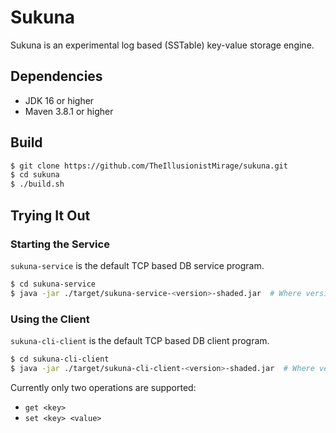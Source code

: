# Sukuna

Sukuna is an experimental log based (SSTable) key-value storage engine.

## Dependencies

* JDK 16 or higher
* Maven 3.8.1 or higher

## Build

```bash
$ git clone https://github.com/TheIllusionistMirage/sukuna.git
$ cd sukuna
$ ./build.sh
```

## Trying It Out

### Starting the Service

`sukuna-service` is the default TCP based DB service program.

```bash
$ cd sukuna-service
$ java -jar ./target/sukuna-service-<version>-shaded.jar  # Where version is the application version in sukuna-service/pom.xml
```

### Using the Client

`sukuna-cli-client` is the default TCP based DB client program.

```bash
$ cd sukuna-cli-client
$ java -jar ./target/sukuna-cli-client-<version>-shaded.jar  # Where version is the application version in sukuna-cli-client/pom.xml
```

Currently only two operations are supported: 

* `get <key>`
* `set <key> <value>`